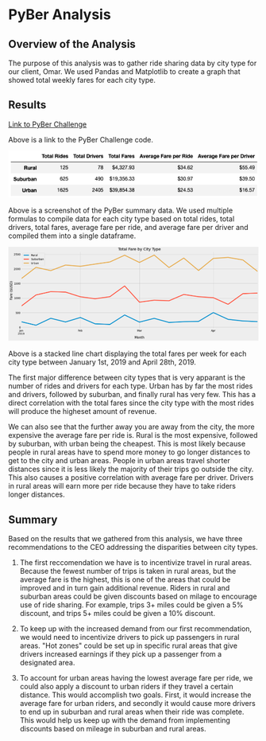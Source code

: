 # PyBer Analysis

## Overview of the Analysis

The purpose of this analysis was to gather ride sharing data by city type for our client, Omar. We used Pandas and Matplotlib to create a graph that showed total weekly fares for each city type.

## Results

[Link to PyBer Challenge](https://github.com/SeanDraper/Pyber_Analysis/blob/main/PyBer_Challenge.ipynb)

Above is a link to the PyBer Challenge code.

![PyBer Summary](Resources/pyber_summary.png)

Above is a screenshot of the PyBer summary data. We used multiple formulas to compile data for each city type based on total rides, total drivers, total fares, average fare per ride, and average fare per driver and compiled them into a single dataframe.

![PyBer Stacked Line](Resources/pyber_stacked_line.png)

Above is a stacked line chart displaying the total fares per week for each city type between January 1st, 2019 and April 28th, 2019.

The first major difference between city types that is very apparant is the number of rides and drivers for each type. Urban has by far the most rides and drivers, followed by suburban, and finally rural has very few. This has a direct correlation with the total fares since the city type with the most rides will produce the higheset amount of revenue.

We can also see that the further away you are away from the city, the more expensive the average fare per ride is. Rural is the most expensive, followed by suburban, with urban being the cheapest. This is most likely because people in rural areas have to spend more money to go longer distances to get to the city and urban areas. People in urban areas travel shorter distances since it is less likely the majority of their trips go outside the city. This also causes a positive correlation with average fare per driver. Drivers in rural areas will earn more per ride because they have to take riders longer distances.

## Summary

Based on the results that we gathered from this analysis, we have three recommendations to the CEO addressing the disparities between city types.

1. The first reccomendation we have is to incentivize travel in rural areas. Because the fewest number of trips is taken in rural areas, but the average fare is the highest, this is one of the areas that could be improved and in turn gain additional revenue. Riders in rural and suburban areas could be given discounts based on milage to encourage use of ride sharing. For example, trips 3+ miles could be given a 5% discount, and trips 5+ miles could be given a 10% discount.

2. To keep up with the increased demand from our first recommendation, we would need to incentivize drivers to pick up passengers in rural areas. "Hot zones" could be set up in specific rural areas that give drivers increased earnings if they pick up a passenger from a designated area.

3. To account for urban areas having the lowest average fare per ride, we could also apply a discount to urban riders if they travel a certain distance. This would accomplish two goals. First, it would increase the average fare for urban riders, and secondly it would cause more drivers to end up in suburban and rural areas when their ride was complete. This would help us keep up with the demand from implementing discounts based on mileage in suburban and rural areas.